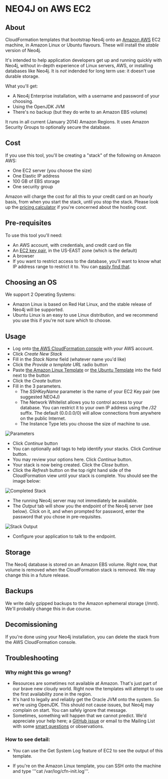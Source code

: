 # NEO4J on AWS EC2

## About

CloudFormation templates that bootstrap Neo4j onto an [Amazon AWS](http://aws.amazon.com/) EC2 machine, in Amazon Linux or Ubuntu flavours.  These will install the _stable_ version of Neo4j.

It's intended to help application developers get up and running quickly with Neo4j, without in-depth experience of Linux servers, AWS, or installing databases like Neo4j.  It is _not_ indended for long term use: it doesn't use durable storage.

What you'll get:
* A Neo4j Enterprise installation, with a username and password of your choosing.
* Using the OpenJDK JVM
* There's no backup (but they do write to an Amazon EBS volume)

It runs in all current (January 2014) Amazon Regions. It uses Amazon Security Groups to optionally secure the database.

## Cost

If you use this tool, you'll be creating a "stack" of the following on Amazon AWS:

* One EC2 server (you choose the size)
* One Elastic IP address
* 100 GB of EBS storage
* One security group

Amazon will charge the cost for all this to your credit card on an hourly basis, from when you start the stack, until you stop the stack.
Please look up the [pricing calculator](http://calculator.s3.amazonaws.com/calc5.html) if you're concerned about
the hosting cost.

## Pre-requisites

To use this tool you'll need:

* An AWS account, with credentials, and credit card on file
* An [EC2 key pair](https://github.com/neo4j-contrib/neo4j-puppet/blob/master/README.EC2_KEY.md), in the US-EAST zone (which is the default)
* A browser
* If you want to restrict access to the database, you'll want to know what IP address range to restrict it to.  You can [easily find that](http://ipinfo.io/).

## Choosing an OS

We support 2 Operating Systems:

* Amazon Linux is based on Red Hat Linux, and the stable release of Neo4j will be supported.
* Ubuntu Linux is an easy to use Linux distribution, and we recommend you use this if you're not sure which to choose.

## Usage

* Log onto [the AWS CloudFormation console](https://console.aws.amazon.com/cloudformation/home?region=us-east-1) with your AWS account.
* Click _Create New Stack_
* Fill in the _Stack Name_ field (whatever name you'd like)
* Click the _Provide a template URL_ radio button
* Paste [the Amazon Linux Template](https://cf-templates.neo4j.org.s3.amazonaws.com/amazon_linux.json) or [the Ubuntu Template](https://cf-templates.neo4j.org.s3.amazonaws.com/ubuntu.json) into the field next to the button
* Click the _Create_ button
* Fill in the 3 parameters.
    * The _SSHKeyName_ parameter is the name of your EC2 Key pair (we suggested NEO4J)
    * The Network Whitelist allows you to control access to your database.  You can restrict it to your own IP address using the _/32_ suffix.  The default (0.0.0.0/0) will allow connections from anywhere on the public Internet.
    * The Instance Type lets you choose the size of machine to use.

![Parameters](images/params.jpg)

* Click _Continue_ button
* You can optionally add tags to help identify your stacks.  Click _Continue_ button.
* You may review your options here.  Click _Continue_ button.
* Your stack is now being created.  Click the _Close_ button.
* Click the _Refresh_ button on the top right hand side of the CloudFormation view until your stack is complete.  You should see the image below:

![Completed Stack](images/complete_stack.jpg)

* The running Neo4j server may not immediately be available.
* The _Output_ tab will show you the endpoint of the Neo4j server (see below).  Click on it, and when prompted for password, enter the password that you chose in pre-requisites.

![Stack Output](images/output.jpg)

* Configure your application to talk to the endpoint.

## Storage
The Neo4j database is stored on an Amazon EBS volume.  Right now, that volume is removed when the CloudFormation stack is removed.  We may change this in a future release.


## Backups
We write daily gzipped backups to the Amazon ephemeral storage (/mnt).  We'll probably change this in due course.


## Decomissioning

If you're done using your Neo4j installation, you can delete the stack from the AWS CloudFormation console.

## Troubleshooting

### Why might this go wrong?

* Resources are sometimes not available at Amazon.  That's just part of our brave new cloudy world.  Right now the templates will attempt to use the first availability zone in the region.
* It's hard to legally and reliably get the Oracle JVM onto the system. So we're using OpenJDK.  This should not cause issues, but Neo4j may complain on start.  You can safely ignore that message.
* Sometimes, something will happen that we cannot predict.  We'd appreciate your help here; a [GitHub issue](/../../issues) or email to the Mailing List with some [smart questions](http://www.catb.org/esr/faqs/smart-questions.html#uselists) or observations.

### How to see detail:

* You can use the Get System Log feature of EC2 to see the output of this template.

* If you're on the Amazon Linux template, you can SSH onto the machine and type '''cat /var/log/cfn-init.log'''.

